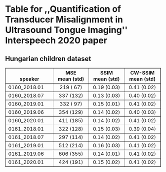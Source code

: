 # Table for ,,Quantification of Transducer Misalignment in Ultrasound Tongue Imaging'' Interspeech 2020 paper

## Hungarian children dataset

<table border="1">
<tr>
   <th width="150"> <br/> speaker</th>
   <th width="130">MSE <br/> mean (std)</th>
   <th width="130">SSIM <br/> mean (std)</th>
   <th width="130">CW-SSIM <br/> mean (std)</th>
</tr>

<tr>
    <td>
        0160_2018.01
    </td>
    <td align="center">
         219 ( 67)
    </td>
    <td align="center">
         0.19 (0.03)
    </td>
    <td align="center">
         0.41 (0.02)
    </td>
</tr>
<tr>
    <td>
        0160_2018.07
    </td>
    <td align="center">
         337 (132)
    </td>
    <td align="center">
         0.13 (0.03)
    </td>
    <td align="center">
         0.40 (0.02)
    </td>
</tr>
<tr>
    <td>
        0160_2019.01
    </td>
    <td align="center">
         332 ( 97)
    </td>
    <td align="center">
         0.15 (0.01)
    </td>
    <td align="center">
         0.41 (0.02)
    </td>
</tr>
<tr>
    <td>
        0160_2019.06
    </td>
    <td align="center">
         354 (129)
    </td>
    <td align="center">
         0.14 (0.02)
    </td>
    <td align="center">
         0.40 (0.03)
    </td>
</tr>
<tr>
    <td>
        0160_2020.01
    </td>
    <td align="center">
         411 (185)
    </td>
    <td align="center">
         0.14 (0.02)
    </td>
    <td align="center">
         0.41 (0.02)
    </td>
</tr>
<tr>
    <td>
        0161_2018.01
    </td>
    <td align="center">
         322 (128)
    </td>
    <td align="center">
         0.15 (0.03)
    </td>
    <td align="center">
         0.39 (0.04)
    </td>
</tr>
<tr>
    <td>
        0161_2018.07
    </td>
    <td align="center">
         297 (114)
    </td>
    <td align="center">
         0.14 (0.02)
    </td>
    <td align="center">
         0.41 (0.02)
    </td>
</tr>
<tr>
    <td>
        0161_2019.01
    </td>
    <td align="center">
         512 (214)
    </td>
    <td align="center">
         0.16 (0.03)
    </td>
    <td align="center">
         0.41 (0.02)
    </td>
</tr>
<tr>
    <td>
        0161_2019.06
    </td>
    <td align="center">
         606 (355)
    </td>
    <td align="center">
         0.14 (0.01)
    </td>
    <td align="center">
         0.41 (0.02)
    </td>
</tr>
<tr>
    <td>
        0161_2020.01
    </td>
    <td align="center">
         424 (191)
    </td>
    <td align="center">
         0.15 (0.02)
    </td>
    <td align="center">
         0.41 (0.02)
    </td>
</tr>
</table>
